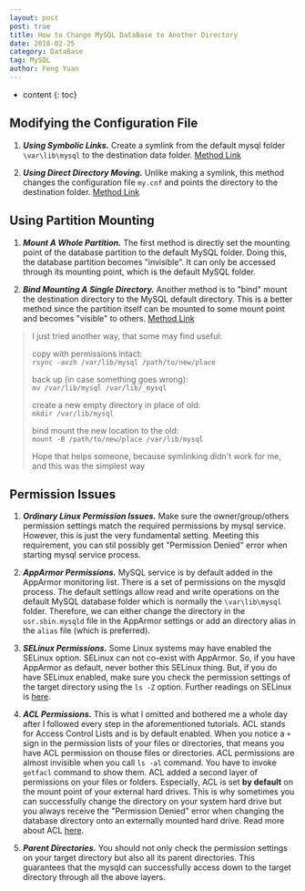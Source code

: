 ```yaml
---
layout: post
post: true
title: How to Change MySQL DataBase to Another Directory
date: 2018-02-25
category: DataBase
tag: MySQL
author: Feng Yuan
---
```


* content
{: toc}




## Modifying the Configuration File<br/>

1. **_Using Symbolic Links._** Create a symlink from the default mysql folder `\var\lib\mysql` to the destination data folder. [Method Link](https://www.digitalocean.com/community/tutorials/how-to-change-a-mysql-data-directory-to-a-new-location-using-a-symlink)<br/>


2. **_Using Direct Directory Moving._** Unlike making a symlink, this method changes the configuration file `my.cnf` and points the directory to the destination folder. [Method Link](https://www.digitalocean.com/community/tutorials/how-to-move-a-mysql-data-directory-to-a-new-location-on-ubuntu-16-04)<br/>


## Using Partition Mounting<br/>

1. **_Mount A Whole Partition._** The first method is directly set the mounting point of the database partition to the default MySQL folder. Doing this, the database partition becomes "invisible". It can only be accessed through its mounting point, which is the default MySQL folder.<br/>


2. **_Bind Mounting A Single Directory._** Another method is to "bind" mount the destination directory to the MySQL default directory. This is a better method since the partition itself can be mounted to some mount point and becomes "visible" to others. [Method Link](https://askubuntu.com/questions/137424/how-do-i-move-the-mysql-data-directory)<br/>

>I just tried another way, that some may find useful:<br/>
>
>copy with permissions intact:<br/>
>`rsync -avzh /var/lib/mysql /path/to/new/place`<br/>
>
>back up (in case something goes wrong):<br/>
>`mv /var/lib/mysql /var/lib/_mysql`<br/>
>
>create a new empty directory in place of old:<br/>
>`mkdir /var/lib/mysql`<br/>
>
>bind mount the new location to the old:<br/>
>`mount -B /path/to/new/place /var/lib/mysql`<br/>
>
>Hope that helps someone, because symlinking didn't work for me, and this was the simplest way<br/>

## Permission Issues<br/>

1. **_Ordinary Linux Permission Issues._** Make sure the owner/group/others permission settings match the required permissions by mysql service. However, this is just the very fundamental setting. Meeting this requirement, you can stil possibly get "Permission Denied" error when starting mysql service process.<br/>


2. **_AppArmor Permissions._** MySQL service is by default added in the AppArmor monitoring list. There is a set of permissions on the mysqld process. The default settings allow read and write operations on the default MySQL database folder which is normally the `\var\lib\mysql` folder. Therefore, we can either change the directory in the `usr.sbin.mysqld` file in the AppArmor settings or add an directory alias in the `alias` file (which is preferred).<br/>


3. **_SELinux Permissions._** Some Linux systems may have enabled the SELinux option. SELinux can not co-exist with AppArmor. So, if you have AppArmor as default, never bother this SELinux thing. But, if you do have SELinux enabled, make sure you check the permission settings of the target directory using the `ls -Z` option. Further readings on SELinux is [here](https://en.wikipedia.org/wiki/Security-Enhanced_Linux).<br/>


4. **_ACL Permissions._** This is what I omitted and bothered me a whole day after I followed every step in the aforementioned tutorials. ACL stands for Access Control Lists and is by default enabled. When you notice a `+` sign in the permission lists of your files or directories, that means you have ACL permission on thouse files or directories. ACL permissions are almost invisible when you call `ls -al` command. You have to invoke `getfacl` command to show them. ACL added a second layer of permissions on your files or folders. Especially, ACL is set **by default** on the mount point of your external hard drives. This is why sometimes you can successfully change the directory on your system hard drive but you always receive the "Permission Denied" error when changing the database directory onto an externally mounted hard drive. Read more about ACL [here](https://help.ubuntu.com/community/FilePermissionsACLs).<br/>


5. **_Parent Directories._** You should not only check the permission settings on your target directory but also all its parent directories. This guarantees that the mysqld can successfully access down to the target directory through all the above layers.<br/>
